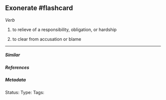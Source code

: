 ## Exonerate #flashcard 
_Verb_

1. to relieve of a responsibility, obligation, or hardship

2. to clear from accusation or blame

___
##### Similar


##### References 


##### Metadata
Status:
Type:
Tags: